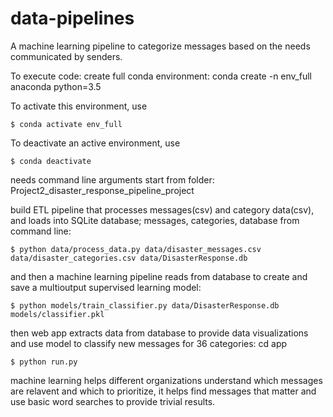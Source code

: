 # data-pipelines
A machine learning pipeline to categorize messages based on the needs communicated by senders. 

To execute code: 
create full conda environment: 
conda create -n env_full anaconda python=3.5

To activate this environment, use

    $ conda activate env_full

To deactivate an active environment, use

    $ conda deactivate

needs command line arguments
start from folder: Project2_disaster_response_pipeline_project

build ETL pipeline that processes messages(csv) and category data(csv),
and loads into SQLite database; messages, categories, database from command line:

    $ python data/process_data.py data/disaster_messages.csv data/disaster_categories.csv data/DisasterResponse.db

and then a machine learning pipeline reads from database to create
and save a multioutput supervised learning model:

    $ python models/train_classifier.py data/DisasterResponse.db models/classifier.pkl

then web app extracts data from database to provide data visualizations and 
use model to classify new messages for 36 categories:
cd app

    $ python run.py

machine learning helps different organizations understand which messages are 
relavent and which to prioritize, it helps find messages that matter and 
use basic word searches to provide trivial results. 

